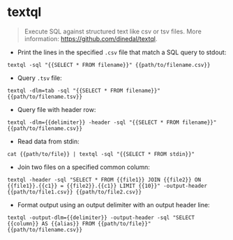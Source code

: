 # textql

> Execute SQL against structured text like csv or tsv files.
> More information: <https://github.com/dinedal/textql>.

- Print the lines in the specified `.csv` file that match a SQL query to stdout:

`textql -sql "{{SELECT * FROM filename}}" {{path/to/filename.csv}}`

- Query `.tsv` file:

`textql -dlm=tab -sql "{{SELECT * FROM filename}}" {{path/to/filename.tsv}}`

- Query file with header row:

`textql -dlm={{delimiter}} -header -sql "{{SELECT * FROM filename}}" {{path/to/filename.csv}}`

- Read data from stdin:

`cat {{path/to/file}} | textql -sql "{{SELECT * FROM stdin}}"`

- Join two files on a specified common column:

`textql -header -sql "SELECT * FROM {{file1}} JOIN {{file2}} ON {{file1}}.{{c1}} = {{file2}}.{{c1}} LIMIT {{10}}" -output-header {{path/to/file1.csv}} {{path/to/file2.csv}}`

- Format output using an output delimiter with an output header line:

`textql -output-dlm={{delimiter}} -output-header -sql "SELECT {{column}} AS {{alias}} FROM {{path/to/file}}" {{path/to/filename.csv}}`
